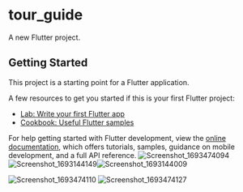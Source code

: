 # tour_guide

A new Flutter project.

## Getting Started

This project is a starting point for a Flutter application.

A few resources to get you started if this is your first Flutter project:

- [Lab: Write your first Flutter app](https://docs.flutter.dev/get-started/codelab)
- [Cookbook: Useful Flutter samples](https://docs.flutter.dev/cookbook)

For help getting started with Flutter development, view the
[online documentation](https://docs.flutter.dev/), which offers tutorials,
samples, guidance on mobile development, and a full API reference.
![Screenshot_1693474094](https://github.com/Ammar-mahmoud/TourGuidApp/assets/93520305/7f21325c-f1ca-442c-88d2-d0bbd7bd3e21)
![Screenshot_1693144149](https://github.com/Ammar-mahmoud/TourGuidApp/assets/93520305/0ed80860-129f-460d-8c89-f6397d53aada)![Screenshot_1693144009](https://github.com/Ammar-mahmoud/TourGuidApp/assets/93520305/f018e804-86ef-4e0c-860e-c63c847802f3)

![Screenshot_1693474110](https://github.com/Ammar-mahmoud/TourGuidApp/assets/93520305/98aec8ce-2a95-44be-9ff5-d92c5bbf33b9)
![Screenshot_1693474127](https://github.com/Ammar-mahmoud/TourGuidApp/assets/93520305/4ddb91bc-de2f-4d4c-b789-9f9e2ad14c20)

